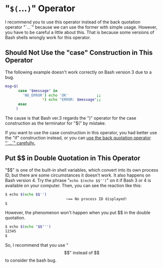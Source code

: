 # "`$(`...`)`" Operator

I recommend you to use this operator instead of the back quotation operator "\`...\`" because we can use the former with simple usage. However, you have to be careful a little about this. That is because some versions of Bash shells wrongly work for this operator.

## Should Not Use the "case" Construction in This Operator

The following example doesn't work correctly on Bash version 3 due to a bug.

```sh
msg=$(
      case "$message" in
        'NO_ERROR') echo 'OK'             ;;
                 *) echo "ERROR: $message";;
      esac                                  
     )
```

The cause is that Bash ver.3 regards the ")" operator for the case construction as the terminator for "$(" by mistake.

If you want to use the case construction in this operator, you had better use the "if" construction instead, or you can [use the back quotation operator "\`...\`" carefully.](-60.md)

## Put $$ in Double Quotation in This Operator

"$$" is one of the built-in shell variables, which convert into its own process ID, but there are some circumstances it doesn't work. It also happens on Bash version 4. Try the phrase "`echo $(echo $$'')`" on it if Bash 3 or 4 is available on your computer. Then, you can see the reaction like this:

```sh
$ echo $(echo $$'')
                            <== No process ID displayed!
$ 
```

However, the phenomenon won't happen when you put $$ in the double quotation.

```sh
$ echo $(echo "$$"'')
12345
$ 
```

So, I recommend that you use "$$" instead of $$ to consider the bash bug.
